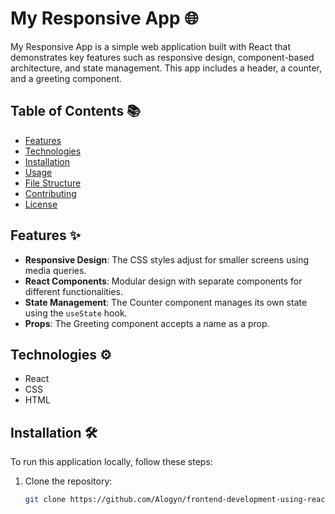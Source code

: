 # My Responsive App 🌐

My Responsive App is a simple web application built with React that demonstrates key features such as responsive design, component-based architecture, and state management. This app includes a header, a counter, and a greeting component.

## Table of Contents 📚

- [Features](https://github.com/Alogyn/frontend-development-using-react?tab=readme-ov-file#technologies:~:text=License-,Features,-%E2%9C%A8)
- [Technologies](#technologies)
- [Installation](#installation)
- [Usage](#usage)
- [File Structure](#file-structure)
- [Contributing](#contributing)
- [License](#license)

## Features ✨

- **Responsive Design**: The CSS styles adjust for smaller screens using media queries.
- **React Components**: Modular design with separate components for different functionalities.
- **State Management**: The Counter component manages its own state using the `useState` hook.
- **Props**: The Greeting component accepts a name as a prop.

## Technologies ⚙️

- React
- CSS
- HTML

## Installation 🛠️

To run this application locally, follow these steps:

1. Clone the repository:
   ```bash
   git clone https://github.com/Alogyn/frontend-development-using-react
   ```
